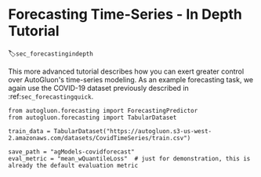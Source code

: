 # Forecasting Time-Series - In Depth Tutorial
:label:`sec_forecastingindepth`

This more advanced tutorial describes how you can exert greater control over AutoGluon's time-series modeling. As an example forecasting task, we again use the COVID-19 dataset previously described in :ref:`sec_forecastingquick`.

```{.python .input}
from autogluon.forecasting import ForecastingPredictor
from autogluon.forecasting import TabularDataset

train_data = TabularDataset("https://autogluon.s3-us-west-2.amazonaws.com/datasets/CovidTimeSeries/train.csv")

save_path = "agModels-covidforecast"
eval_metric = "mean_wQuantileLoss"  # just for demonstration, this is already the default evaluation metric
```
